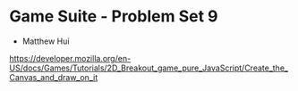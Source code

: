 # Game Suite - Problem Set 9

- Matthew Hui

https://developer.mozilla.org/en-US/docs/Games/Tutorials/2D_Breakout_game_pure_JavaScript/Create_the_Canvas_and_draw_on_it